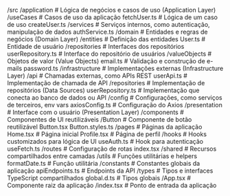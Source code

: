 /src
  /application          # Lógica de negócios e casos de uso (Application Layer)
    /useCases           # Casos de uso da aplicação
      fetchUser.ts      # Lógica de um caso de uso
      createUser.ts
    /services           # Serviços internos, como autenticação, manipulação de dados
      authService.ts
  /domain               # Entidades e regras de negócios (Domain Layer)
    /entities           # Definição das entidades
      User.ts           # Entidade de usuário
    /repositories       # Interfaces dos repositórios
      userRepository.ts # Interface do repositório de usuários
    /valueObjects       # Objetos de valor (Value Objects)
      email.ts          # Validação e construção de e-mails
      password.ts
  /infrastructure       # Implementações externas (Infrastructure Layer)
    /api                # Chamadas externas, como APIs REST
      userApi.ts        # Implementação de chamada de API
    /repositories       # Implementação de repositórios (Data Sources)
      userRepository.ts # Implementação que conecta ao banco de dados ou API
    /config             # Configurações, como serviços de terceiros, env vars
      axiosConfig.ts    # Configuração do Axios
  /presentation         # Interface com o usuário (Presentation Layer)
    /components         # Componentes de UI reutilizáveis
      /Button           # Componente de botão reutilizável
        Button.tsx
        Button.styles.ts
    /pages              # Páginas da aplicação
      Home.tsx          # Página inicial
      Profile.tsx       # Página de perfil
    /hooks              # Hooks customizados para lógica de UI
      useAuth.ts        # Hook para autenticação
      useFetch.ts
    /routes             # Configuração de rotas
      index.tsx
  /shared               # Recursos compartilhados entre camadas
    /utils              # Funções utilitárias e helpers
      formatDate.ts     # Função utilitária
    /constants          # Constantes globais da aplicação
      apiEndpoints.ts   # Endpoints da API
    /types              # Tipos e interfaces TypeScript compartilhados
      global.d.ts       # Tipos globais
  /App.tsx              # Componente raiz da aplicação
  /index.tsx            # Ponto de entrada da aplicação
